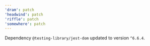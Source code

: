 ```yaml
---
'dram': patch
'headwind': patch
'riffle': patch
'somewhere': patch
---
```

Dependency `@testing-library/jest-dom` updated to version `^6.6.4`.
